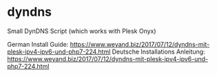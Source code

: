 # dyndns
Small DynDNS Script (which works with Plesk Onyx)

German Install Guide: https://www.weyand.biz/2017/07/12/dyndns-mit-plesk-ipv4-ipv6-und-php7-224.html
Deutsche Installations Anleitung: https://www.weyand.biz/2017/07/12/dyndns-mit-plesk-ipv4-ipv6-und-php7-224.html
